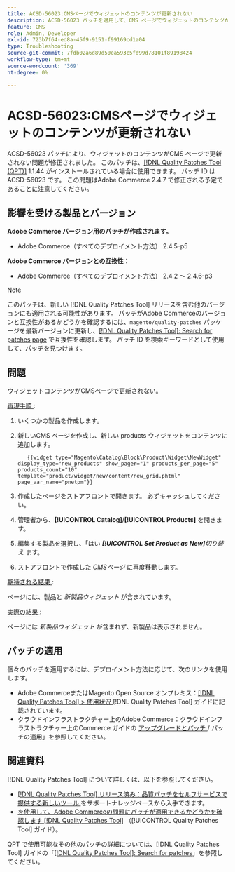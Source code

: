 ```yaml
---
title: ACSD-56023:CMSページでウィジェットのコンテンツが更新されない
description: ACSD-56023 パッチを適用して、CMS ページでウィジェットのコンテンツが更新されないAdobe Commerceの問題を修正してください
feature: CMS
role: Admin, Developer
exl-id: 723b7f64-ed8a-45f9-9151-f99169cd1a04
type: Troubleshooting
source-git-commit: 7fdb02a6d89d50ea593c5fd99d78101f89198424
workflow-type: tm+mt
source-wordcount: '369'
ht-degree: 0%

---
```


# ACSD-56023:CMSページでウィジェットのコンテンツが更新されない

ACSD-56023 パッチにより、ウィジェットのコンテンツがCMS ページで更新されない問題が修正されました。 このパッチは、[[!DNL Quality Patches Tool (QPT)]](https://experienceleague.adobe.com/ja/docs/commerce-operations/tools/quality-patches-tool/quality-patches-tool-to-self-serve-quality-patches) 1.1.44 がインストールされている場合に使用できます。 パッチ ID は ACSD-56023 です。 この問題はAdobe Commerce 2.4.7 で修正される予定であることに注意してください。

## 影響を受ける製品とバージョン

**Adobe Commerce バージョン用のパッチが作成されます。**

* Adobe Commerce（すべてのデプロイメント方法） 2.4.5-p5

**Adobe Commerce バージョンとの互換性：**

* Adobe Commerce（すべてのデプロイメント方法） 2.4.2 ～ 2.4.6-p3

>[!NOTE]
>
>このパッチは、新しい [!DNL Quality Patches Tool] リリースを含む他のバージョンにも適用される可能性があります。 パッチがAdobe Commerceのバージョンと互換性があるかどうかを確認するには、`magento/quality-patches` パッケージを最新バージョンに更新し、[[!DNL Quality Patches Tool]: Search for patches page](https://experienceleague.adobe.com/tools/commerce-quality-patches/index.html?lang=ja) で互換性を確認します。 パッチ ID を検索キーワードとして使用して、パッチを見つけます。

## 問題

ウィジェットコンテンツがCMSページで更新されない。

<u> 再現手順 </u>:

1. いくつかの製品を作成します。
1. 新しいCMS ページを作成し、新しい products ウィジェットをコンテンツに追加します。

   ```
      {{widget type="Magento\Catalog\Block\Product\Widget\NewWidget" display_type="new_products" show_pager="1" products_per_page="5" products_count="10" template="product/widget/new/content/new_grid.phtml" page_var_name="pnetpm"}} 
   ```

1. 作成したページをストアフロントで開きます。 必ずキャッシュしてください。
1. 管理者から、**[!UICONTROL Catalog]**/**[!UICONTROL Products]** を開きます。
1. 編集する製品を選択し、「はい ***[!UICONTROL Set Product as New]**&#x200B;切り替え* ます。
1. ストアフロントで作成した *CMSページ* に再度移動します。

<u> 期待される結果 </u>:

ページには、製品と *新製品ウィジェット* が含まれています。

<u> 実際の結果 </u>:

ページには *新製品ウィジェット* が含まれず、新製品は表示されません。

## パッチの適用

個々のパッチを適用するには、デプロイメント方法に応じて、次のリンクを使用します。

* Adobe CommerceまたはMagento Open Source オンプレミス：[[!DNL Quality Patches Tool] > 使用状況 ](/help/tools/quality-patches-tool/usage.md) [!DNL Quality Patches Tool] ガイドに記載されています。
* クラウドインフラストラクチャー上のAdobe Commerce：クラウドインフラストラクチャー上のCommerce ガイドの [ アップグレードとパッチ ](https://experienceleague.adobe.com/docs/commerce-cloud-service/user-guide/develop/upgrade/apply-patches.html?lang=ja)/ パッチの適用」を参照してください。

## 関連資料

[!DNL Quality Patches Tool] について詳しくは、以下を参照してください。

* [[!DNL Quality Patches Tool]  リリース済み：品質パッチをセルフサービスで提供する新しいツール ](https://experienceleague.adobe.com/ja/docs/commerce-operations/tools/quality-patches-tool/quality-patches-tool-to-self-serve-quality-patches) をサポートナレッジベースから入手できます。
* [ を使用して、Adobe Commerceの問題にパッチが適用できるかどうかを確認します  [!DNL Quality Patches Tool]](/help/tools/quality-patches-tool/patches-available-in-qpt/check-patch-for-magento-issue-with-magento-quality-patches.md) （[!UICONTROL Quality Patches Tool] ガイド）。


QPT で使用可能なその他のパッチの詳細については、[!DNL Quality Patches Tool] ガイドの「[[!DNL Quality Patches Tool]: Search for patches](https://experienceleague.adobe.com/tools/commerce-quality-patches/index.html?lang=ja)」を参照してください。

